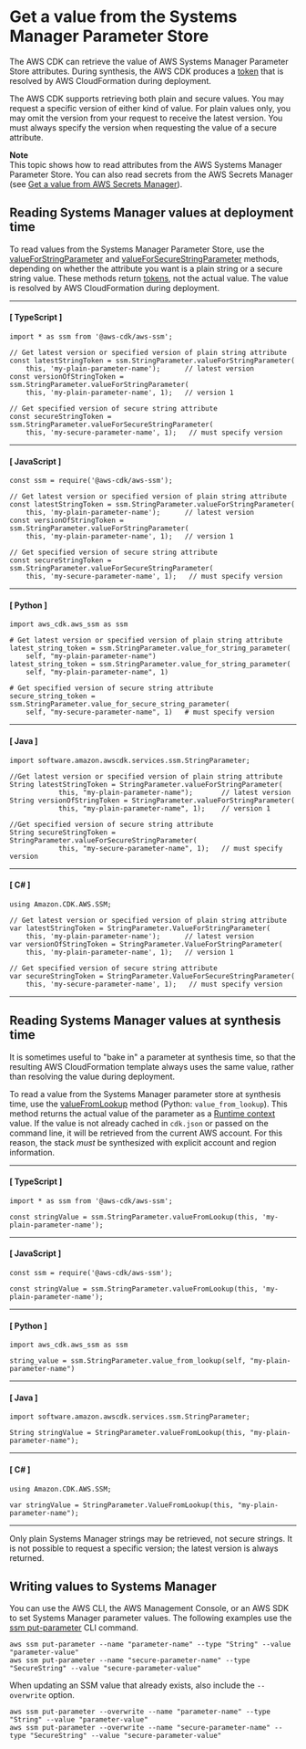 # Get a value from the Systems Manager Parameter Store<a name="get_ssm_value"></a>

The AWS CDK can retrieve the value of AWS Systems Manager Parameter Store attributes\. During synthesis, the AWS CDK produces a [token](tokens.md) that is resolved by AWS CloudFormation during deployment\.

The AWS CDK supports retrieving both plain and secure values\. You may request a specific version of either kind of value\. For plain values only, you may omit the version from your request to receive the latest version\. You must always specify the version when requesting the value of a secure attribute\.

**Note**  
 This topic shows how to read attributes from the AWS Systems Manager Parameter Store\. You can also read secrets from the AWS Secrets Manager \(see [Get a value from AWS Secrets Manager](get_secrets_manager_value.md)\)\.

## Reading Systems Manager values at deployment time<a name="ssm_read"></a>

To read values from the Systems Manager Parameter Store, use the [valueForStringParameter](https://docs.aws.amazon.com/cdk/api/latest/docs/@aws-cdk_aws-ssm.StringParameter.html#static-value-for-string-parameterscope-parametername-version) and [valueForSecureStringParameter](https://docs.aws.amazon.com/cdk/api/latest/docs/@aws-cdk_aws-ssm.StringParameter.html#static-value-for-secure-string-parameterscope-parametername-version) methods, depending on whether the attribute you want is a plain string or a secure string value\. These methods return [tokens](tokens.md), not the actual value\. The value is resolved by AWS CloudFormation during deployment\.

------
#### [ TypeScript ]

```
import * as ssm from '@aws-cdk/aws-ssm';

// Get latest version or specified version of plain string attribute
const latestStringToken = ssm.StringParameter.valueForStringParameter(
    this, 'my-plain-parameter-name');      // latest version
const versionOfStringToken = ssm.StringParameter.valueForStringParameter(
    this, 'my-plain-parameter-name', 1);   // version 1

// Get specified version of secure string attribute
const secureStringToken = ssm.StringParameter.valueForSecureStringParameter(
    this, 'my-secure-parameter-name', 1);   // must specify version
```

------
#### [ JavaScript ]

```
const ssm = require('@aws-cdk/aws-ssm');

// Get latest version or specified version of plain string attribute
const latestStringToken = ssm.StringParameter.valueForStringParameter(
    this, 'my-plain-parameter-name');      // latest version
const versionOfStringToken = ssm.StringParameter.valueForStringParameter(
    this, 'my-plain-parameter-name', 1);   // version 1

// Get specified version of secure string attribute
const secureStringToken = ssm.StringParameter.valueForSecureStringParameter(
    this, 'my-secure-parameter-name', 1);   // must specify version
```

------
#### [ Python ]

```
import aws_cdk.aws_ssm as ssm
          
# Get latest version or specified version of plain string attribute
latest_string_token = ssm.StringParameter.value_for_string_parameter(
    self, "my-plain-parameter-name")
latest_string_token = ssm.StringParameter.value_for_string_parameter(
    self, "my-plain-parameter-name", 1)

# Get specified version of secure string attribute
secure_string_token = ssm.StringParameter.value_for_secure_string_parameter(
    self, "my-secure-parameter-name", 1)   # must specify version
```

------
#### [ Java ]

```
import software.amazon.awscdk.services.ssm.StringParameter;

//Get latest version or specified version of plain string attribute
String latestStringToken = StringParameter.valueForStringParameter(
            this, "my-plain-parameter-name");       // latest version
String versionOfStringToken = StringParameter.valueForStringParameter(
            this, "my-plain-parameter-name", 1);    // version 1

//Get specified version of secure string attribute
String secureStringToken = StringParameter.valueForSecureStringParameter(
            this, "my-secure-parameter-name", 1);   // must specify version
```

------
#### [ C\# ]

```
using Amazon.CDK.AWS.SSM;

// Get latest version or specified version of plain string attribute
var latestStringToken = StringParameter.ValueForStringParameter(
    this, 'my-plain-parameter-name');      // latest version
var versionOfStringToken = StringParameter.ValueForStringParameter(
    this, 'my-plain-parameter-name', 1);   // version 1

// Get specified version of secure string attribute
var secureStringToken = StringParameter.ValueForSecureStringParameter(
    this, 'my-secure-parameter-name', 1);   // must specify version
```

------

## Reading Systems Manager values at synthesis time<a name="ssm_read"></a>

It is sometimes useful to "bake in" a parameter at synthesis time, so that the resulting AWS CloudFormation template always uses the same value, rather than resolving the value during deployment\.

To read a value from the Systems Manager parameter store at synthesis time, use the [valueFromLookup](https://docs.aws.amazon.com/cdk/api/latest/docs/@aws-cdk_aws-ssm.StringParameter.html#static-value-wbr-from-wbr-lookupscope-parametername) method \(Python: `value_from_lookup`\)\. This method returns the actual value of the parameter as a [Runtime context](context.md) value\. If the value is not already cached in `cdk.json` or passed on the command line, it will be retrieved from the current AWS account\. For this reason, the stack *must* be synthesized with explicit account and region information\.

------
#### [ TypeScript ]

```
import * as ssm from '@aws-cdk/aws-ssm';

const stringValue = ssm.StringParameter.valueFromLookup(this, 'my-plain-parameter-name');
```

------
#### [ JavaScript ]

```
const ssm = require('@aws-cdk/aws-ssm');

const stringValue = ssm.StringParameter.valueFromLookup(this, 'my-plain-parameter-name');
```

------
#### [ Python ]

```
import aws_cdk.aws_ssm as ssm

string_value = ssm.StringParameter.value_from_lookup(self, "my-plain-parameter-name")
```

------
#### [ Java ]

```
import software.amazon.awscdk.services.ssm.StringParameter;

String stringValue = StringParameter.valueFromLookup(this, "my-plain-parameter-name");
```

------
#### [ C\# ]

```
using Amazon.CDK.AWS.SSM;

var stringValue = StringParameter.ValueFromLookup(this, "my-plain-parameter-name");
```

------

Only plain Systems Manager strings may be retrieved, not secure strings\. It is not possible to request a specific version; the latest version is always returned\.

## Writing values to Systems Manager<a name="ssm_write"></a>

You can use the AWS CLI, the AWS Management Console, or an AWS SDK to set Systems Manager parameter values\. The following examples use the [ssm put\-parameter](https://docs.aws.amazon.com/cli/latest/reference/ssm/put-parameter.html) CLI command\.

```
aws ssm put-parameter --name "parameter-name" --type "String" --value "parameter-value"
aws ssm put-parameter --name "secure-parameter-name" --type "SecureString" --value "secure-parameter-value"
```

When updating an SSM value that already exists, also include the `--overwrite` option\.

```
aws ssm put-parameter --overwrite --name "parameter-name" --type "String" --value "parameter-value"
aws ssm put-parameter --overwrite --name "secure-parameter-name" --type "SecureString" --value "secure-parameter-value"
```